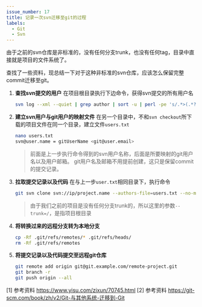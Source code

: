 ```yaml
---
issue_number: 17
title: 记录一次svn迁移至git的过程
labels:
  - Git
  - Svn
---
```


由于之前的svn仓库是非标准的，没有任何分支trunk，也没有任何tag，目录中直接就是项目的文件系统了。

查找了一些资料，现总结一下对于这种非标准的svn仓库，应该怎么保留完整commit迁移至git。

1. **查找svn提交的用户**
   在项目根目录执行下边命令，获得svn提交的所有用户名
   ```bash
   svn log --xml --quiet | grep author | sort -u | perl -pe 's/.*>(.*?)<.*/$1 = /'
   ```
1. **建立svn用户与git用户的映射文件**
   在另一个目录中，不和`svn checkout`所下载的项目文件在同一个目录，建立文件`users.txt`
   ```bash
   nano users.txt
   svn@user.name = gitUserName <git@user.email>
   ```
   > 前面是上一步执行命令得到的svn用户名称，后面是所要映射的git用户名以及用户邮箱。
   > git用户名及邮箱不用提前创建，这只是保留commit的提交记录。
1. **拉取提交记录以及代码**
   在与上一步`user.txt`相同目录下，执行命令
   ```bash
   git svn clone svn://ip/project.name --authors-file=users.txt --no-metadata --trunk=/ target.location
   ```
   > 由于我们之前的项目是没有任何分支trunk的，所以这里的参数`--trunk=/`，是指项目根目录
1. **将转换过来的远程分支转为本地分支**
   ```bash
   cp -Rf .git/refs/remotes/* .git/refs/heads/
   rm -Rf .git/refs/remotes
   ```
1. **将提交记录以及代码提交至远程git仓库**
   ```bash
   git remote add origin git@git.example.com/remote-project.git
   git branch -r
   git push origin --all
   ```

[1] 参考资料 https://www.yisu.com/zixun/70745.html
[2] 参考资料 https://git-scm.com/book/zh/v2/Git-与其他系统-迁移到-Git
